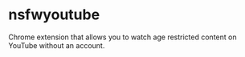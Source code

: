 # nsfwyoutube
Chrome extension that allows you to watch age restricted content on YouTube without an account.
